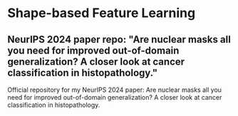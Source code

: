# Shape-based Feature Learning
## NeurIPS 2024 paper repo: "Are nuclear masks all you need for improved out-of-domain generalization? A closer look at cancer classification in histopathology."
Official repository for my NeurIPS 2024 paper: Are nuclear masks all you need for improved out-of-domain generalization? A closer look at cancer classification in histopathology.
